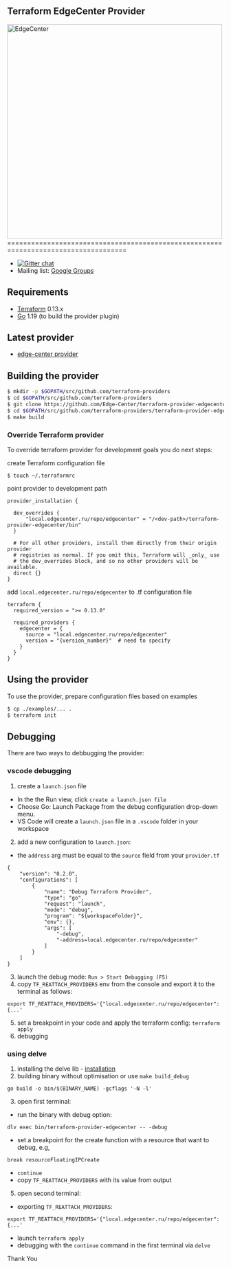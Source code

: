 Terraform EdgeCenter Provider
------------------------------

<img src="https://edgecenter.ru/img/logo.svg" data-src="https://edgecenter.ru/img/logo.svg" alt="EdgeCenter" width="500px" width="500px"> 
====================================================================================

- [![Gitter chat](https://badges.gitter.im/hashicorp-terraform/Lobby.png)](https://gitter.im/hashicorp-terraform/Lobby)
- Mailing list: [Google Groups](http://groups.google.com/group/terraform-tool)

Requirements
------------

-	[Terraform](https://www.terraform.io/downloads.html) 0.13.x
-	[Go](https://golang.org/doc/install) 1.19 (to build the provider plugin)

Latest provider
------------
- [edge-center provider](https://registry.terraform.io/providers/Edge-Center/edgecenter/latest)

Building the provider
---------------------
```sh
$ mkdir -p $GOPATH/src/github.com/terraform-providers
$ cd $GOPATH/src/github.com/terraform-providers
$ git clone https://github.com/Edge-Center/terraform-provider-edgecenter.git
$ cd $GOPATH/src/github.com/terraform-providers/terraform-provider-edgecenter
$ make build
```

### Override Terraform provider

To override terraform provider for development goals you do next steps: 

create Terraform configuration file
```shell
$ touch ~/.terraformrc
```

point provider to development path
```shell
provider_installation { 
 
  dev_overrides { 
      "local.edgecenter.ru/repo/edgecenter" = "/<dev-path>/terraform-provider-edgecenter/bin" 
  } 
 
  # For all other providers, install them directly from their origin provider 
  # registries as normal. If you omit this, Terraform will _only_ use 
  # the dev_overrides block, and so no other providers will be available. 
  direct {} 
}
```

add `local.edgecenter.ru/repo/edgecenter` to .tf configuration file
```shell
terraform {
  required_version = ">= 0.13.0"

  required_providers {
    edgecenter = {
      source = "local.edgecenter.ru/repo/edgecenter"
      version = "{version_number}"  # need to specify
    }
  }
}
```

Using the provider
------------------
To use the provider, prepare configuration files based on examples

```sh
$ cp ./examples/... .
$ terraform init
```

Debugging
------------------
There are two ways to debbugging the provider:
### vscode debugging
1. create a `launch.json` file
  - In the the Run view, click `create a launch.json file`
  - Choose Go: Launch Package from the debug configuration drop-down menu. 
  - VS Code will create a `launch.json` file in a `.vscode` folder in your workspace
2. add a new configuration to `launch.json`:
- the `address` arg must be equal to the `source` field from your `provider.tf`
```
{
    "version": "0.2.0",
    "configurations": [
        {
            "name": "Debug Terraform Provider",
            "type": "go",
            "request": "launch",
            "mode": "debug",
            "program": "${workspaceFolder}",
            "env": {},
            "args": [
                "-debug",
                "-address=local.edgecenter.ru/repo/edgecenter"
            ]
        }
    ]
}
```
3. launch the debug mode: `Run > Start Debugging (F5)`
4. copy `TF_REATTACH_PROVIDERS` env from the console and export it to the terminal as follows:
```
export TF_REATTACH_PROVIDERS='{"local.edgecenter.ru/repo/edgecenter":{...'
```
5. set a breakpoint in your code and apply the terraform config: `terraform apply`
6. debugging

### using delve
1. installing the delve lib - [installation](https://github.com/go-delve/delve/tree/master/Documentation/installation)
2. building binary without optimisation or use `make build_debug` 
```
go build -o bin/$(BINARY_NAME) -gcflags '-N -l'
```
3. open first terminal:
  - run the binary with debug option:
  ```
  dlv exec bin/terraform-provider-edgecenter -- -debug
  ```
  - set a breakpoint for the create function with a resource that want to debug, e.g,
   ```
   break resourceFloatingIPCreate
   ```
  - `continue`
  - copy `TF_REATTACH_PROVIDERS` with its value from output
5. open second terminal:
  - exporting `TF_REATTACH_PROVIDERS`:
  ```
  export TF_REATTACH_PROVIDERS='{"local.edgecenter.ru/repo/edgecenter":{...'
  ```
  - launch ```terraform apply```
  - debugging with the `continue` command in the first terminal via `delve`

Thank You
